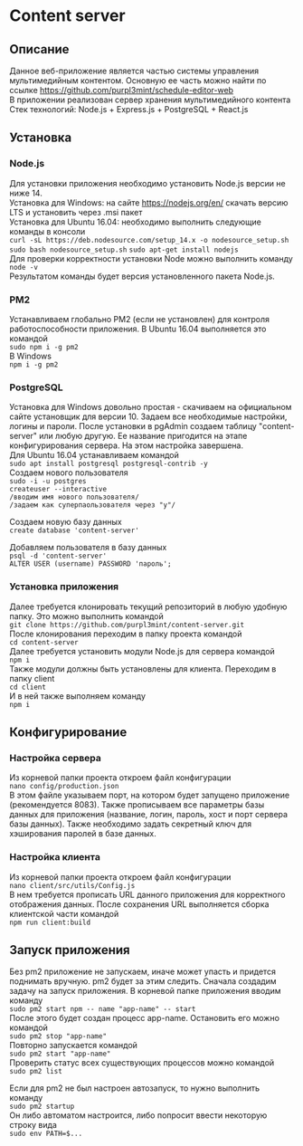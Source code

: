 # Content server
## Описание
Данное веб-приложение является частью системы управления мультимедийным контентом. Основную ее часть можно найти по ссылке https://github.com/purpl3mint/schedule-editor-web  
В приложении реализован сервер хранения мультимедийного контента  
Стек технологий: Node.js + Express.js + PostgreSQL + React.js  

## Установка
### Node.js
Для установки приложения необходимо установить Node.js версии не ниже 14.  
Установка для Windows: на сайте https://nodejs.org/en/ скачать версию LTS и установить через .msi пакет  
Установка для Ubuntu 16.04: необходимо выполнить следующие команды в консоли  
    `curl -sL https://deb.nodesource.com/setup_14.x -o nodesource_setup.sh`  
    `sudo bash nodesource_setup.sh`
    `sudo apt-get install nodejs`  
Для проверки корректности установки Node можно выполнить команду  
    `node -v`  
Результатом команды будет версия установленного пакета Node.js.  

### PM2
Устанавливаем глобально PM2 (если не установлен) для контроля работоспособности приложения. В Ubuntu 16.04 выполняется это командой  
    `sudo npm i -g pm2`  
В Windows  
    `npm i -g pm2`  

### PostgreSQL
Установка для Windows довольно простая - скачиваем на официальном сайте установщик для версии 10. Задаем все необходимые настройки, логины и пароли.
После установки в pgAdmin создаем таблицу "content-server" или любую другую. Ее название пригодится на этапе конфигурирования сервера. На этом настройка завершена.  
Для Ubuntu 16.04 устанавливаем командой  
    `sudo apt install postgresql postgresql-contrib -y`  
Создаем нового пользователя  
    `sudo -i -u postgres`  
    `createuser --interactive`  
    `/вводим имя нового пользователя/`  
    `/задаем как суперпаользователя через "y"/`  

Создаем новую базу данных  
    `create database 'content-server'`  

Добавляем пользователя в базу данных  
    `psql -d 'content-server'`  
    `ALTER USER (username) PASSWORD 'пароль';`  

### Установка приложения
Далее требуется клонировать текущий репозиторий в любую удобную папку. Это можно выполнить командой  
    `git clone https://github.com/purpl3mint/content-server.git`  
После клонирования переходим в папку проекта командой  
    `cd content-server`  
Далее требуется установить модули Node.js для сервера командой  
    `npm i`  
Также модули должны быть установлены для клиента. Переходим в папку client  
    `cd client`  
И в ней также выполняем команду  
    `npm i`  

## Конфигурирование
### Настройка сервера
Из корневой папки проекта откроем файл конфигурации  
    `nano config/production.json`  
В этом файле указываем порт, на котором будет запущено приложение (рекомендуется 8083). Также прописываем все параметры базы данных для приложения (название, логин, пароль, хост и порт сервера базы данных). Также необходимо задать секретный ключ для хэширования паролей в базе данных.  
### Настройка клиента
Из корневой папки проекта откроем файл конфигурации  
    `nano client/src/utils/Config.js`  
В нем требуется прописать URL данного приложения для корректного отображения данных.
После сохранения URL выполняется сборка клиентской части командой  
    `npm run client:build`  

## Запуск приложения
Без pm2 приложение не запускаем, иначе может упасть и придется поднимать вручную. pm2 будет за этим следить. 
Сначала создадим задачу на запуск приложения. В корневой папке приложения вводим команду  
    `sudo pm2 start npm -- name "app-name" -- start`  
После этого будет создан процесс app-name. Остановить его можно командой  
    `sudo pm2 stop "app-name"`  
Повторно запускается командой  
    `sudo pm2 start "app-name"`  
Проверить статус всех существующих процессов можно командой  
    `sudo pm2 list`  

Если для pm2 не был настроен автозапуск, то нужно выполнить команду  
    `sudo pm2 startup`  
Он либо автоматом настроится, либо попросит ввести некоторую строку вида  
    `sudo env PATH=$...`  
